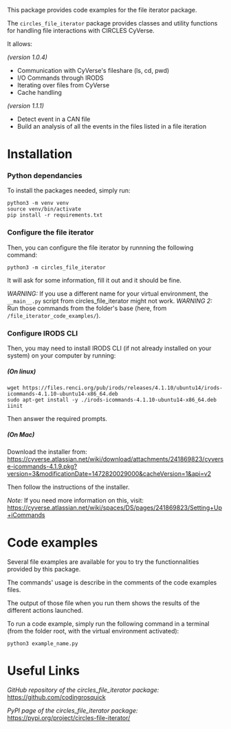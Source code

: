 This package provides code examples for the file iterator package.

The ```circles_file_iterator``` package provides classes and utility functions for handling file interactions with CIRCLES CyVerse.

It allows:

*(version 1.0.4)*
- Communication with CyVerse's fileshare (ls, cd, pwd)
- I/O Commands through IRODS
- Iterating over files from CyVerse
- Cache handling

*(version 1.1.1)*
- Detect event in a CAN file
- Build an analysis of all the events in the files listed in a file iteration


# Installation

### Python dependancies
To install the packages needed, simply run:
```
python3 -m venv venv
source venv/bin/activate
pip install -r requirements.txt
```

### Configure the file iterator
Then, you can configure the file iterator by runnning the following command:
```
python3 -m circles_file_iterator
```
It will ask for some information, fill it out and it should be fine.

*WARNING:* If you use a different name for your virtual environment, the ```__main__.py``` script from circles_file_iterator might not work.
*WARNING 2:* Run those commands from the folder's base (here, from ```/file_iterator_code_examples/```).

### Configure IRODS CLI
Then, you may need to install IRODS CLI (if not already installed on your system) on your computer by running:

##### (On linux)

```
wget https://files.renci.org/pub/irods/releases/4.1.10/ubuntu14/irods-icommands-4.1.10-ubuntu14-x86_64.deb
sudo apt-get install -y ./irods-icommands-4.1.10-ubuntu14-x86_64.deb
iinit
```
Then answer the required prompts.

##### (On Mac)

Download the installer from: https://cyverse.atlassian.net/wiki/download/attachments/241869823/cyverse-icommands-4.1.9.pkg?version=3&modificationDate=1472820029000&cacheVersion=1&api=v2

Then follow the instructions of the installer.

*Note:* If you need more information on this, visit: https://cyverse.atlassian.net/wiki/spaces/DS/pages/241869823/Setting+Up+iCommands


# Code examples

Several file examples are available for you to try the functionnalities provided by this package.

The commands' usage is describe in the comments of the code examples files.

The output of those file when you run them shows the results of the different actions launched.

To run a code example, simply run the following command in a terminal (from the folder root, with the virtual environment activated):
```
python3 example_name.py
```


# Useful Links

*GitHub repository of the circles_file_iterator package:* https://github.com/codingrosquick

*PyPI page of the circles_file_iterator package:* https://pypi.org/project/circles-file-iterator/
